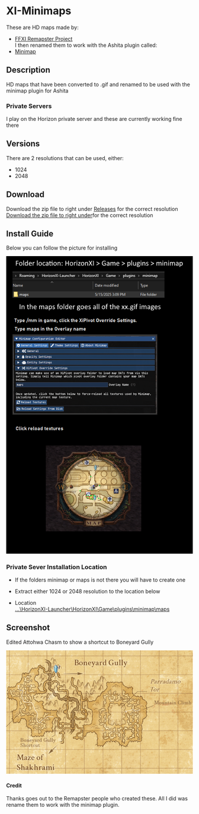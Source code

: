 # XI-Minimaps
These are HD maps made by: 
- [FFXI Remapster Project](https://remapster.com/)<br/>
I then renamed them to work with the Ashita plugin called:<br/>
- [Minimap](https://github.com/AshitaXI/Ashita-v4beta/tree/main/plugins)

## Description
HD maps that have been converted to .gif and renamed to be used with the minimap plugin for Ashita

### Private Servers
I play on the Horizon private server and these are currently working fine there

## Versions
There are 2 resolutions that can be used, either:
- 1024
- 2048

## Download
Download the zip file to right under <ins>Releases</ins> for the correct resolution
[Download the zip file to right under](https://github.com/Mr-Sithel/XI-Minimaps/releases "Releases")for the correct resolution

## Install Guide 
Below you can follow the picture for installing

![](https://github.com/Mr-Sithel/XI-Minimaps/blob/main/mimimap%20guide.png?raw=true)


### Private Sever Installation Location
- If the folders minimap or maps is not there you will have to create one<br/>
- Extract either 1024 or 2048 resolution to the location below<br/>

- Location<br/>
<ins>...\HorizonXI-Launcher\HorizonXI\Game\plugins\minimap\maps</ins>

## Screenshot
Edited Attohwa Chasm to show a shortcut to Boneyard Gully

![](https://github.com/Mr-Sithel/XI-Minimaps/blob/main/screenshot.png?raw=true)

#### Credit
Thanks goes out to the Remapster people who created these. All I did was rename them to work with the minimap plugin.


